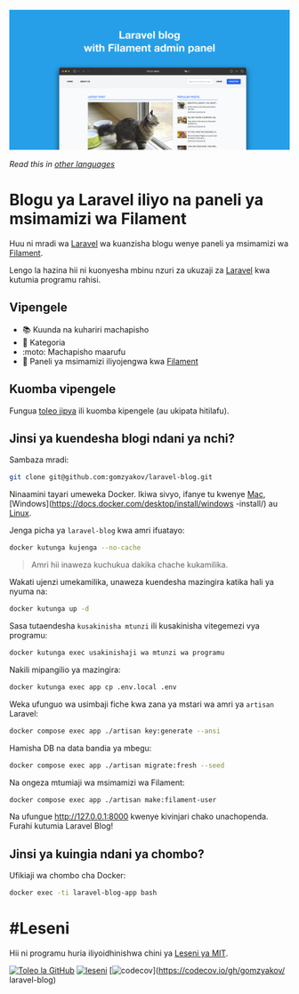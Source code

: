 ![Blogu ya Laravel iliyo na paneli ya msimamizi wa Filament](../docs/social-preview-en.png)

_Read this in [other languages](./Translations.md)_

# Blogu ya Laravel iliyo na paneli ya msimamizi wa Filament

Huu ni mradi wa [Laravel](https://laravel.com) wa kuanzisha blogu wenye paneli ya msimamizi wa [Filament](https://filamentphp.com).

Lengo la hazina hii ni kuonyesha mbinu nzuri za ukuzaji za [Laravel](https://laravel.com) kwa kutumia programu rahisi.

## Vipengele

- 📚 Kuunda na kuhariri machapisho
- 🥑 Kategoria
- :moto: Machapisho maarufu
- 🎉 Paneli ya msimamizi iliyojengwa kwa [Filament](https://filamentphp.com)

## Kuomba vipengele

Fungua [toleo jipya](https://github.com/gomzyakov/laravel-blog/issues/new) ili kuomba kipengele (au ukipata hitilafu).

## Jinsi ya kuendesha blogi ndani ya nchi?

Sambaza mradi:

```bash
git clone git@github.com:gomzyakov/laravel-blog.git
```

Ninaamini tayari umeweka Docker. Ikiwa sivyo, ifanye tu kwenye [Mac](https://docs.docker.com/desktop/install/mac-install/), [Windows](https://docs.docker.com/desktop/install/windows -install/) au [Linux](https://docs.docker.com/desktop/install/linux-install/).

Jenga picha ya `laravel-blog` kwa amri ifuatayo:

```bash
docker kutunga kujenga --no-cache
```

> Amri hii inaweza kuchukua dakika chache kukamilika.

Wakati ujenzi umekamilika, unaweza kuendesha mazingira katika hali ya nyuma na:

```bash
docker kutunga up -d
```

Sasa tutaendesha `kusakinisha mtunzi` ili kusakinisha vitegemezi vya programu:

```bash
docker kutunga exec usakinishaji wa mtunzi wa programu
```

Nakili mipangilio ya mazingira:

```bash
docker kutunga exec app cp .env.local .env
```

Weka ufunguo wa usimbaji fiche kwa zana ya mstari wa amri ya `artisan` Laravel:

```bash
docker compose exec app ./artisan key:generate --ansi
```

Hamisha DB na data bandia ya mbegu:

```bash
docker compose exec app ./artisan migrate:fresh --seed
```

Na ongeza mtumiaji wa msimamizi wa Filament:

```bash
docker compose exec app ./artisan make:filament-user
```

Na ufungue http://127.0.0.1:8000 kwenye kivinjari chako unachopenda. Furahi kutumia Laravel Blog!

## Jinsi ya kuingia ndani ya chombo?

Ufikiaji wa chombo cha Docker:

```bash
docker exec -ti laravel-blog-app bash
```

# #Leseni

Hii ni programu huria iliyoidhinishwa chini ya [Leseni ya MIT](https://github.com/gomzyakov/php-code-style/blob/main/LICENSE).


[![Toleo la GitHub](https://img.shields.io/github/release/gomzyakov/laravel-blog.svg)](https://github.com/gomzyakov/laravel-blog/releases/latest)
[![leseni](https://img.shields.io/badge/License-MIT-green.svg)](https://github.com/gomzyakov/laravel-blog/blob/development/LICENSE)
[![codecov](https://codecov.io/gh/gomzyakov/laravel-blog/branch/main/graph/badge.svg?token=4CYTVMVUYV)](https://codecov.io/gh/gomzyakov/ laravel-blog)
